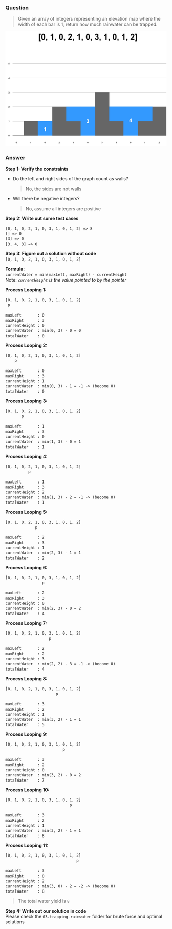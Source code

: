 ### Question
> Given an array of integers representing an elevation map where the width of each bar is 1, return how much rainwater can be trapped.

![Trapping Rainwater](trapping-rainwater.jpg)

### Answer

**Step 1: Verify the constraints** <br>
- Do the left and right sides of the graph count as walls? <br>
  > No, the sides are not walls
- Will there be negative integers? <br>
  > No, assume all integers are positive

**Step 2: Write out some test cases** <br>

```
[0, 1, 0, 2, 1, 0, 3, 1, 0, 1, 2] => 8
[] => 0
[3] => 0
[3, 4, 3] => 0
```

**Step 3: Figure out a solution without code** <br>
`[0, 1, 0, 2, 1, 0, 3, 1, 0, 1, 2]`

**Formula:** <br>
`currentWater = min(maxLeft, maxRight) - currentHeight` <br>
Note: *`currentHeight` is the value pointed to by the pointer*

**Process Looping 1:** <br>

```
[0, 1, 0, 2, 1, 0, 3, 1, 0, 1, 2]
 p

maxLeft       : 0
maxRight      : 3
currentHeight : 0
currentWater  : min(0, 3) - 0 = 0
totalWater    : 0
```

**Process Looping 2:** <br>

```
[0, 1, 0, 2, 1, 0, 3, 1, 0, 1, 2]
    p
 
maxLeft       : 0
maxRight      : 3
currentHeight : 1
currentWater  : min(0, 3) - 1 = -1 -> (become 0)
totalWater    : 0
```

**Process Looping 3:** <br>

```
[0, 1, 0, 2, 1, 0, 3, 1, 0, 1, 2]
       p

maxLeft       : 1
maxRight      : 3
currentHeight : 0
currentWater  : min(1, 3) - 0 = 1
totalWater    : 1
```

**Process Looping 4:** <br>

```
[0, 1, 0, 2, 1, 0, 3, 1, 0, 1, 2]
          p
 
maxLeft       : 1
maxRight      : 3
currentHeight : 2
currentWater  : min(1, 3) - 2 = -1 -> (become 0)
totalWater    : 1
```

**Process Looping 5:** <br>

```
[0, 1, 0, 2, 1, 0, 3, 1, 0, 1, 2]
             p

maxLeft       : 2
maxRight      : 3
currentHeight : 1
currentWater  : min(2, 3) - 1 = 1
totalWater    : 2
```

**Process Looping 6:** <br>

```
[0, 1, 0, 2, 1, 0, 3, 1, 0, 1, 2]
                p
 
maxLeft       : 2
maxRight      : 3
currentHeight : 0
currentWater  : min(2, 3) - 0 = 2
totalWater    : 4
```

**Process Looping 7:** <br>

```
[0, 1, 0, 2, 1, 0, 3, 1, 0, 1, 2]
                   p
 
maxLeft       : 2
maxRight      : 2
currentHeight : 3
currentWater  : min(2, 2) - 3 = -1 -> (become 0)
totalWater    : 4
```

**Process Looping 8:** <br>

```
[0, 1, 0, 2, 1, 0, 3, 1, 0, 1, 2]
                      p
 
maxLeft       : 3
maxRight      : 2
currentHeight : 1
currentWater  : min(3, 2) - 1 = 1
totalWater    : 5
```

**Process Looping 9:** <br>

```
[0, 1, 0, 2, 1, 0, 3, 1, 0, 1, 2]
                         p
 
maxLeft       : 3
maxRight      : 2
currentHeight : 0
currentWater  : min(3, 2) - 0 = 2
totalWater    : 7
```

**Process Looping 10:** <br>

```
[0, 1, 0, 2, 1, 0, 3, 1, 0, 1, 2]
                            p
 
maxLeft       : 3
maxRight      : 2
currentHeight : 1
currentWater  : min(3, 2) - 1 = 1
totalWater    : 8
```

**Process Looping 11:** <br>

```
[0, 1, 0, 2, 1, 0, 3, 1, 0, 1, 2]
                               p
 
maxLeft       : 3
maxRight      : 0
currentHeight : 2
currentWater  : min(3, 0) - 2 = -2 -> (become 0)
totalWater    : 8
```

> The total water yield is `8`

**Step 4: Write out our solution in code** <br>
Please check the `03.trapping-rainwater` folder for brute force and optimal solutions
